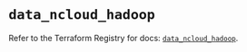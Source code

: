 # `data_ncloud_hadoop`

Refer to the Terraform Registry for docs: [`data_ncloud_hadoop`](https://registry.terraform.io/providers/navercloudplatform/ncloud/4.0.4/docs/data-sources/hadoop).
